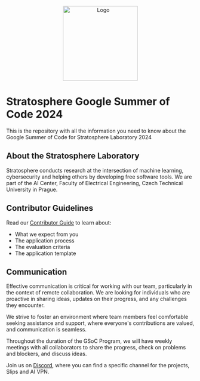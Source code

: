 <p align="center">
<img src="https://user-images.githubusercontent.com/2458867/220867986-ce57cfbc-8fbb-4890-9ca6-22e9ca04b5e2.png" alt="Logo" width="200" class="center">
</p>


# Stratosphere Google Summer of Code 2024
This is the repository with all the information you need to know about the Google Summer of Code for Stratosphere Laboratory 2024

## About the Stratosphere Laboratory
Stratosphere conducts research at the intersection of machine learning, cybersecurity and helping others by developing free software tools. We are part of the AI Center, Faculty of Electrical Engineering, Czech Technical University in Prague.

## Contributor Guidelines

Read our [Contributor Guide](contributor_guide.md) to learn about:
- What we expect from you
- The application process 
- The evaluation criteria
- The application template


## Communication
Effective communication is critical for working with our team, particularly in the context of remote collaboration. We are looking for individuals who are proactive in sharing ideas, updates on their progress, and any challenges they encounter. 

We strive to foster an environment where team members feel comfortable seeking assistance and support, where everyone's contributions are valued, and communication is seamless.

Throughout the duration of the GSoC Program, we will have weekly meetings with all collaborators to share the progress, check on problems and blockers, and discuss ideas.

Join us on [Discord](https://discord.gg/zu5HwMFy5C), where you can find a specific channel for the projects, Slips and AI VPN.
